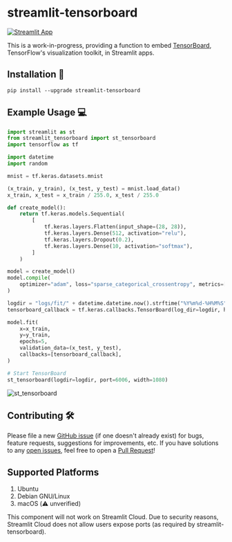 # streamlit-tensorboard

[![Streamlit App](https://static.streamlit.io/badges/streamlit_badge_black_white.svg)](http://snehankekre.com:8501/)

This is a work-in-progress, providing a function to embed [TensorBoard](https://www.tensorflow.org/tensorboard), TensorFlow's visualization toolkit, in Streamlit apps.

## Installation :balloon:

`pip install --upgrade streamlit-tensorboard`

## Example Usage :computer:

```python
import streamlit as st
from streamlit_tensorboard import st_tensorboard
import tensorflow as tf

import datetime
import random

mnist = tf.keras.datasets.mnist

(x_train, y_train), (x_test, y_test) = mnist.load_data()
x_train, x_test = x_train / 255.0, x_test / 255.0

def create_model():
    return tf.keras.models.Sequential(
        [
            tf.keras.layers.Flatten(input_shape=(28, 28)),
            tf.keras.layers.Dense(512, activation="relu"),
            tf.keras.layers.Dropout(0.2),
            tf.keras.layers.Dense(10, activation="softmax"),
        ]
    )

model = create_model()
model.compile(
    optimizer="adam", loss="sparse_categorical_crossentropy", metrics=["accuracy"]
)

logdir = "logs/fit/" + datetime.datetime.now().strftime("%Y%m%d-%H%M%S")
tensorboard_callback = tf.keras.callbacks.TensorBoard(log_dir=logdir, histogram_freq=1)

model.fit(
    x=x_train,
    y=y_train,
    epochs=5,
    validation_data=(x_test, y_test),
    callbacks=[tensorboard_callback],
)

# Start TensorBoard
st_tensorboard(logdir=logdir, port=6006, width=1080)
```

![st_tensorboard](https://github.com/snehankekre/streamlit-tensorboard/blob/master/_static/st-tensorboard-example.png)


## Contributing :hammer_and_wrench:

Please file a new [GitHub issue](https://github.com/snehankekre/streamlit-tensorboard/issues) (if one doesn't already exist) for bugs, feature requests, suggestions for improvements, etc. If you have solutions to any [open issues](https://github.com/snehankekre/streamlit-tensorboard/issues), feel free to open a [Pull Request](https://github.com/snehankekre/streamlit-tensorboard/pulls)!

## Supported Platforms

1. Ubuntu
2. Debian GNU/Linux
3. macOS (⚠️ unverified)

This component will not work on Streamlit Cloud. Due to security reasons, Streamlit Cloud does not allow users expose ports (as required by streamlit-tensorboard). 
